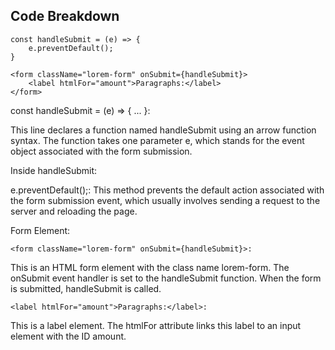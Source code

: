 ## Code Breakdown

```
const handleSubmit = (e) => {
    e.preventDefault();
}

<form className="lorem-form" onSubmit={handleSubmit}>
    <label htmlFor="amount">Paragraphs:</label>
</form>
```

const handleSubmit = (e) => { ... }:

This line declares a function named handleSubmit using an arrow function syntax.
The function takes one parameter e, which stands for the event object associated with the form submission.

Inside handleSubmit:

e.preventDefault();:
This method prevents the default action associated with the form submission event, which usually involves sending a request to the server and reloading the page.

Form Element:

```
<form className="lorem-form" onSubmit={handleSubmit}>:
```

This is an HTML form element with the class name lorem-form.
The onSubmit event handler is set to the handleSubmit function. When the form is submitted, handleSubmit is called.

```
<label htmlFor="amount">Paragraphs:</label>:
```

This is a label element. The htmlFor attribute links this label to an input element with the ID amount.
